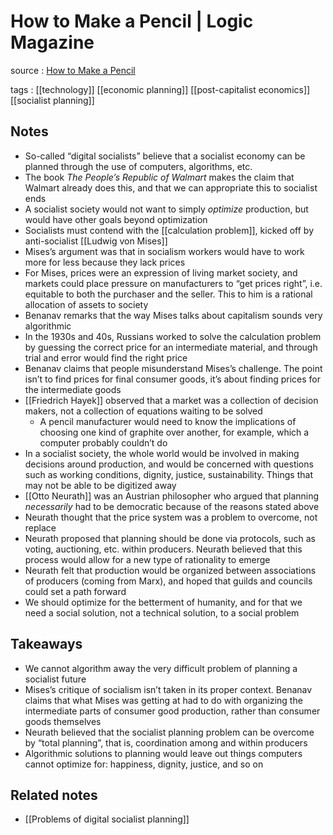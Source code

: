 # How to Make a Pencil | Logic Magazine

source
: [How to Make a Pencil](https://logicmag.io/commons/how-to-make-a-pencil/)

tags
: [[technology]] [[economic planning]] [[post-capitalist economics]] [[socialist planning]]


## Notes

-   So-called &ldquo;digital socialists&rdquo; believe that a socialist economy can be planned through the use of computers, algorithms, etc.
-   The book _The People&rsquo;s Republic of Walmart_ makes the claim that Walmart already does this, and that we can appropriate this to socialist ends
-   A socialist society would not want to simply _optimize_ production, but would have other goals beyond optimization
-   Socialists must contend with the [[calculation problem]], kicked off by anti-socialist [[Ludwig von Mises]]
-   Mises&rsquo;s argument was that in socialism workers would have to work more for less because they lack prices
-   For Mises, prices were an expression of living market society, and markets could place pressure on manufacturers to &ldquo;get prices right&rdquo;, i.e. equitable to both the purchaser and the seller. This to him is a rational allocation of assets to society
-   Benanav remarks that the way Mises talks about capitalism sounds very algorithmic
-   In the 1930s and 40s, Russians worked to solve the calculation problem by guessing the correct price for an intermediate material, and through trial and error would find the right price
-   Benanav claims that people misunderstand Mises&rsquo;s challenge. The point isn&rsquo;t to find prices for final consumer goods, it&rsquo;s about finding prices for the intermediate goods
-   [[Friedrich Hayek]] observed that a market was a collection of decision makers, not a collection of equations waiting to be solved
    -   A pencil manufacturer would need to know the implications of choosing one kind of graphite over another, for example, which a computer probably couldn&rsquo;t do
-   In a socialist society, the whole world would be involved in making decisions around production, and would be concerned with questions such as working conditions, dignity, justice, sustainability. Things that may not be able to be digitized away
-   [[Otto Neurath]] was an Austrian philosopher who argued that planning _necessarily_ had to be democratic because of the reasons stated above
-   Neurath thought that the price system was a problem to overcome, not replace
-   Neurath proposed that planning should be done via protocols, such as voting, auctioning, etc. within producers. Neurath believed that this process would allow for a new type of rationality to emerge
-   Neurath felt that production would be organized between associations of producers (coming from Marx), and hoped that guilds and councils could set a path forward
-   We should optimize for the betterment of humanity, and for that we need a social solution, not a technical solution, to a social problem


## Takeaways

-   We cannot algorithm away the very difficult problem of planning a socialist future
-   Mises&rsquo;s critique of socialism isn&rsquo;t taken in its proper context. Benanav claims that what Mises was getting at had to do with organizing the intermediate parts of consumer good production, rather than consumer goods themselves
-   Neurath believed that the socialist planning problem can be overcome by &ldquo;total planning&rdquo;, that is, coordination among and within producers
-   Algorithmic solutions to planning would leave out things computers cannot optimize for: happiness, dignity, justice, and so on


## Related notes

-   [[Problems of digital socialist planning]]


